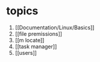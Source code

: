 # topics
1. [[Documentation/Linux/Basics]]
2. [[file premissions]] 
3. [[m locate]] 
4. [[task manager]] 
5. [[users]] 